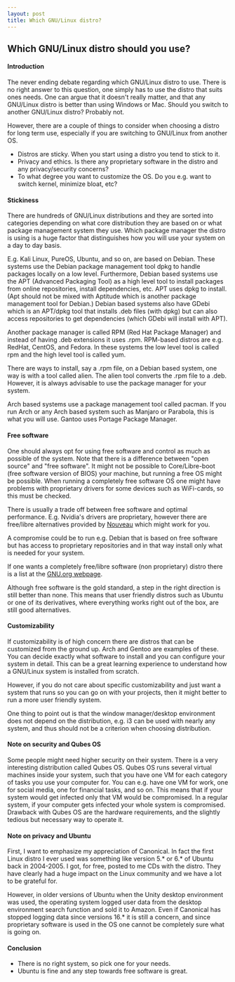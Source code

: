 ```yaml
---
layout: post
title: Which GNU/Linux distro?
---
```


## Which GNU/Linux distro should you use?

#### Introduction
The never ending debate regarding which GNU/Linux distro to use. There is no right answer to this question,
one simply has to use the distro that suits ones needs. One can argue that it doesn't really matter, and
that any GNU/Linux distro is better than using Windows or Mac. Should you switch to another GNU/Linux distro?
Probably not.

However, there are a couple of things to consider when choosing a distro for long term use, especially if you
are switching to GNU/Linux from another OS.

* Distros are sticky. When you start using a distro you tend to stick to it.
* Privacy and ethics. Is there any proprietary software in the distro and any privacy/security concerns?
* To what degree you want to customize the OS. Do you e.g. want to switch kernel, minimize bloat, etc?

#### Stickiness
There are hundreds of GNU/Linux distributions and they are sorted into categories depending on what core
distribution they are based on or what package management system they use. Which package manager the distro
is using is a huge factor that distinguishes how you will use your system on a day to day basis.

E.g. Kali Linux, PureOS,
Ubuntu, and so on, are based on Debian. These systems use the Debian package management tool dpkg to handle packages
locally on a low level. Furthermore, Debian based systems use the APT (Advanced Packaging Tool) as a high level
tool to install packages from online repositories, install dependencies, etc. APT uses dpkg to install.
(Apt should not be mixed with Aptitude which is another package management tool for Debian.)
Debian based systems also have GDebi which is an APT/dpkg tool that installs .deb
files (with dpkg) but can also access repositories to get dependencies (which GDebi will install with APT).

Another package manager is called RPM (Red Hat Package Manager) and instead of having .deb extensions it uses .rpm. RPM-based distros are
e.g. RedHat, CentOS, and Fedora. In these systems the low level tool is called rpm and the high level tool is 
called yum.

There are ways to install, say a .rpm file, on a Debian based system, one way is with a tool called alien.
The alien tool converts the .rpm file to a .deb. However, it is always advisable to use the package manager
for your system.

Arch based systems use a package management tool called pacman. If you run Arch or any Arch based system such
as Manjaro or Parabola, this is what you will use. Gantoo uses Portage Package Manager.

#### Free software
One should always opt for using free software and control as much as possible of the system. Note that there
is a difference between "open source" and "free software". It might not
be possible to Core/Libre-boot (free software version of BIOS) your machine, but running a free OS might
be possible. When running a completely free software OS one might have problems with proprietary drivers for
some devices such as WiFi-cards, so this must be checked.

There is usually a trade off between free software and optimal performance. E.g. Nvidia's drivers are proprietary,
however there are free/libre alternatives provided by [Nouveau](https://nouveau.freedesktop.org/wiki/) which might
work for you.

A compromise could be to run e.g. Debian that is based on free software but has access to proprietary repositories
and in that way install only what is needed for your system.

If one wants a completely free/libre software (non proprietary) distro there is a list at the
[GNU.org webpage](https://www.gnu.org/distros/free-distros.html).

Although free software is the gold standard, a step in the right direction is still better than none.
This means that user friendly distros such as Ubuntu or one of its derivatives, where everything works right out of the box,
are still good alternatives.

#### Customizability
If customizability is of high concern there are distros that can be customized from the ground up. Arch and
Gentoo are examples of these. You can decide exactly what software to install and you can configure
your system in detail. This can be a great learning experience to understand how a GNU/Linux system is installed from
scratch.

However, if you do not care about specific customizability and just want a system that runs so you can go on
with your projects, then it might better to run a more user friendly system.

One thing to point out is that the window manager/desktop environment does not depend on the distribution, e.g. i3
can be used with nearly any system, and thus should not be a criterion when choosing distribution.

#### Note on security and Qubes OS
Some people might need higher security on their system. There is a very interesting distribution
called Qubes OS. Qubes OS runs several virtual machines inside your system, such that you have one VM for each
category of tasks you use your computer for. You can e.g. have one VM for work, one for social media, one for
financial tasks, and so on. This means that if your system would get infected only that VM would be compromised.
In a regular system, if your computer gets infected your whole system is compromised. Drawback with Qubes OS
are the hardware requirements, and the slightly tedious but necessary way to operate it.

#### Note on privacy and Ubuntu
First, I want to emphasize my appreciation of Canonical. In fact the first Linux distro I ever used was something like
version 5.* or 6.* of Ubuntu back in 2004-2005. I got, for free, posted to me CDs with the distro.
They have clearly had a huge impact on the Linux community and we have a lot to be grateful for.

However, in older versions of Ubuntu when the Unity desktop environment was used, the operating system logged user data from the
desktop environment search function and sold it to Amazon. Even if Canonical has stopped logging data since versions 16.* it is still a concern, and
since proprietary software is used in the OS one cannot be completely sure what is going on.

#### Conclusion
* There is no right system, so pick one for your needs.
* Ubuntu is fine and any step towards free software is great.
